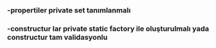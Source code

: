  ### -propertiler private set tanımlanmalı
  ### -constructur lar private static factory ile oluşturulmalı yada constructur tam validasyonlu
 
